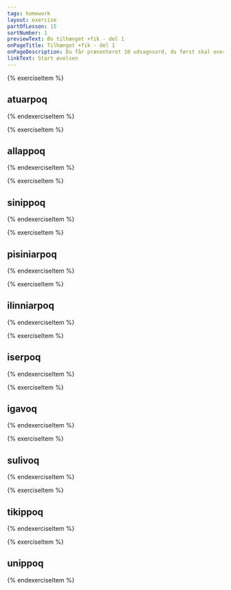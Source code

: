 ```yaml
---
tags: homework
layout: exercise
partOfLesson: 15
sortNumber: 1
previewText: Øv tilhænget +fik - del 1
onPageTitle: Tilhænget +fik - del 1
onPageDescription: Du får præsenteret 10 udsagnsord, du først skal oversætte, sæt så +fik på og skriv den nye betydning.
linkText: Start øvelsen
---
```


{% exerciseItem %}

## atuarpoq
<single-input data-label="Nutseruk" ></single-input>
<single-input data-label="Sæt +fik på" data-validation="atuarfik"></single-input>
<single-input data-label="Hvad er ordets nye betydning?" ></single-input>
<feedback-message data-content="Atuarpoq betyder: Han læser. Atuarfik betyder skole (=stedet man læser) - ordet bruges primært om folkeskolen."></feedback-message>
{% endexerciseItem %}

{% exerciseItem %}

## allappoq
<single-input data-label="Nutseruk" ></single-input>
<single-input data-label="Sæt +fik på" data-validation="allaffik"></single-input>
<single-input data-label="Hvad er ordets nye betydning?" ></single-input>
<feedback-message data-content="Allappoq betyder: Han skriver. Allaffik betyder kontor eller skrivebord (=stedet man skriver)."></feedback-message>
{% endexerciseItem %}

{% exerciseItem %}

## sinippoq
<single-input data-label="Nutseruk" ></single-input>
<single-input data-label="Sæt +fik på" data-validation="siniffik"></single-input>
<single-input data-label="Hvad er ordets nye betydning?" ></single-input>
<feedback-message data-content="Sinippoq betyder: Han sover. Siniffik betyder seng (=stedet man sover)."></feedback-message>
{% endexerciseItem %}

{% exerciseItem %}

## pisiniarpoq
<single-input data-label="Nutseruk" ></single-input>
<single-input data-label="Sæt +fik på" data-validation="pisiniarfik"></single-input>
<single-input data-label="Hvad er ordets nye betydning?" ></single-input>
<feedback-message data-content="Pisiniarpoq betyder: Han køber ind. Pisiniarfik betyder butik (=stedet man køber ind)."></feedback-message>
{% endexerciseItem %}

{% exerciseItem %}

## ilinniarpoq
<single-input data-label="Nutseruk" ></single-input>
<single-input data-label="Sæt +fik på" data-validation="ilinniarfik"></single-input>
<single-input data-label="Hvad er ordets nye betydning?" ></single-input>
<feedback-message data-content="Ilinniarpoq betyder: Han lærer (noget). Ilinniarfik betyder skole (=stedet man lærer)."></feedback-message>
{% endexerciseItem %}

{% exerciseItem %}

## iserpoq
<single-input data-label="Nutseruk" ></single-input>
<single-input data-label="Sæt +fik på" data-validation="iserfik"></single-input>
<single-input data-label="Hvad er ordets nye betydning?" ></single-input>
<feedback-message data-content="Iserpoq betyder: Han går ind. Iserfik betyder indgang (=stedet man går ind)."></feedback-message>
{% endexerciseItem %}

{% exerciseItem %}

## igavoq
<single-input data-label="Nutseruk" ></single-input>
<single-input data-label="Sæt +fik på" data-validation="igaffik"></single-input>
<single-input data-label="Hvad er ordets nye betydning?" ></single-input>
<feedback-message data-content="Igavoq betyder: Han laver mad. Igaffik betyder køkken (=stedet man laver mad)."></feedback-message>
{% endexerciseItem %}

{% exerciseItem %}

## sulivoq
<single-input data-label="Nutseruk" ></single-input>
<single-input data-label="Sæt +fik på" data-validation="suliffik"></single-input>
<single-input data-label="Hvad er ordets nye betydning?" ></single-input>
<feedback-message data-content="Sulivoq betyder: Han arbejder. Suliffik betyder arbejdsplads/arbejdstid (=stedet/tiden hvor man arbejder)."></feedback-message>
{% endexerciseItem %}

{% exerciseItem %}

## tikippoq
<single-input data-label="Nutseruk" ></single-input>
<single-input data-label="Sæt +fik på" data-validation="tikiffik"></single-input>
<single-input data-label="Hvad er ordets nye betydning?" ></single-input>
<feedback-message data-content="Tikippoq betyder: Han ankommer. Tikiffik betyder ankomststed/ankomsttid."></feedback-message>
{% endexerciseItem %}

{% exerciseItem %}

## unippoq
<single-input data-label="Nutseruk" ></single-input>
<single-input data-label="Sæt +fik på" data-validation="uniffik"></single-input>
<single-input data-label="Hvad er ordets nye betydning?" ></single-input>
<feedback-message data-content="Unippoq betyder: Han standser/er gået i stå. Uniffik betyder komma (=stedet man standser)."></feedback-message>
{% endexerciseItem %}
